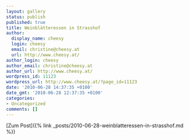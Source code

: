 ```yaml
---
layout: gallery
status: publish
published: true
title: Weinblätteressen in Strasshof
author:
  display_name: cheesy
  login: cheesy
  email: christine@cheesy.at
  url: http://www.cheesy.at/
author_login: cheesy
author_email: christine@cheesy.at
author_url: http://www.cheesy.at/
wordpress_id: 11123
wordpress_url: http://www.cheesy.at/?page_id=11123
date: '2010-06-28 14:37:35 +0100'
date_gmt: '2010-06-28 12:37:35 +0100'
categories:
- Uncategorized
comments: []
---
```


[Zum Post]({% link _posts/2010-06-28-weinblatteressen-in-strasshof.md %})
<!--:-->
